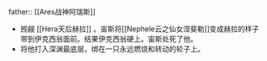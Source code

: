 father:: [[Ares战神阿瑞斯]]

- 觊觎 [[Hera天后赫拉]] 。宙斯将[[Nephele云之仙女涅斐勒]]变成赫拉的样子带到伊克西翁面前。结果伊克西翁硬上。宙斯处死了他。
- 将他打入深渊最底层，绑在一只永远燃烧和转动的轮子上。